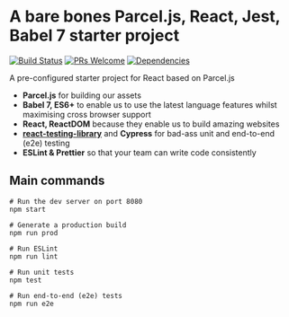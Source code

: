 # A bare bones Parcel.js, React, Jest, Babel 7 starter project

[![Build Status](https://travis-ci.org/jpreecedev/parcel-scratch.svg?branch=master)](https://travis-ci.org/jpreecedev/parcel-scratch)
[![PRs Welcome](https://img.shields.io/badge/PRs-welcome-brightgreen.svg?style=flat-square)](http://makeapullrequest.com)
[![Dependencies](https://david-dm.org/jpreecedev/parcel-scratch.svg)](https://david-dm.org/jpreecedev/parcel-scratch)

A pre-configured starter project for React based on Parcel.js

- **Parcel.js** for building our assets
- **Babel 7, ES6+** to enable us to use the latest language features whilst maximising cross browser support
- **React, ReactDOM** because they enable us to build amazing websites
- **[react-testing-library](https://github.com/kentcdodds/react-testing-library)** and **Cypress** for bad-ass unit and end-to-end (e2e) testing
- **ESLint & Prettier** so that your team can write code consistently

## Main commands

```shell
# Run the dev server on port 8080
npm start

# Generate a production build
npm run prod

# Run ESLint
npm run lint

# Run unit tests
npm test

# Run end-to-end (e2e) tests
npm run e2e
```
